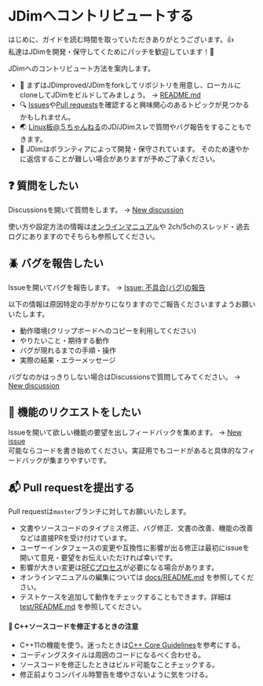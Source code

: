 # JDimへコントリビュートする

はじめに、ガイドを読む時間を取っていただきありがとうございます。:+1:  
私達はJDimを開発・保守してくためにパッチを歓迎しています！:revolving_hearts:

JDimへのコントリビュート方法を案内します。

* :beginner: まずはJDimproved/JDimをforkしてリポジトリを用意し、ローカルにcloneしてJDimをビルドしてみましょう。
  → [README.md][readme-md]
* :mag: [Issues][issues]や[Pull requests][pull-requests]を確認すると興味関心のあるトピックが見つかるかもしれません。
* :earth_asia: [Linux板@５ちゃんねる][linux-5ch]のJD/JDimスレで質問やバグ報告をすることもできます。
* :heart_decoration: JDimはボランティアによって開発・保守されています。
  そのため速やかに返信することが難しい場合がありますが予めご了承ください。


## :question: 質問をしたい
Discussionsを開いて質問をします。 → [New discussion][new-discussion]

使い方や設定方法の情報は[オンラインマニュアル][manual]や
2ch/5chのスレッド・過去ログにありますのでそちらも参照してください。


## :beetle: バグを報告したい
Issueを開いてバグを報告します。 → [Issue: 不具合(バグ)の報告][new-bug-report]

以下の情報は原因特定の手がかりになりますのでご報告くださいますようお願いいたします。

* 動作環境(クリップボードへのコピーを利用してください)
* やりたいこと・期待する動作
* バグが現れるまでの手順・操作
* 実際の結果・エラーメッセージ

バグなのかはっきりしない場合はDiscussionsで質問してみてください。 → [New discussion][new-discussion]


## :muscle: 機能のリクエストをしたい
Issueを開いて欲しい機能の要望を出しフィードバックを集めます。 → [New issue][new-issue]  
可能ならコードを書き始めてください。実証用でもコードがあると具体的なフィードバックが集まりやすいです。


## :mailbox_with_mail: Pull requestを提出する

Pull requestは`master`ブランチに対してお願いいたします。

* 文書やソースコードのタイプミス修正、バグ修正、文書の改善、機能の改善などは直接PRを受け付けています。
* ユーザーインタフェースの変更や互換性に影響が出る修正は最初にissueを開いて意見・要望をお伝えいただければ幸いです。
* 影響が大きい変更は[RFCプロセス][rfcs]が必要になる場合があります。
* オンラインマニュアルの編集については [docs/README.md][docs-readme] を参照してください。
* テストケースを追加して動作をチェックすることもできます。詳細は [test/README.md][test-readme] を参照してください。

#### :pencil: C++ソースコードを修正するときの注意

* C++11の機能を使う。迷ったときは[C++ Core Guidelines][isocpp]を参考にする。
* コーディングスタイルは周囲のコードになるべく合わせる。
* ソースコードを修正したときはビルド可能なことチェックする。
* 修正前よりコンパイル時警告を増やさないように気をつける。


[readme-md]: https://github.com/JDimproved/JDim/tree/master/README.md
[issues]: https://github.com/JDimproved/JDim/issues
[pull-requests]: https://github.com/JDimproved/JDim/pulls
[linux-5ch]: https://mao.5ch.net/linux/
[new-discussion]: https://github.com/JDimproved/JDim/discussions/new
[new-bug-report]: https://github.com/JDimproved/JDim/issues/new?assignees=&labels=bug&template=bug-report.md&title=
[new-issue]: https://github.com/JDimproved/JDim/issues/new
[manual]: https://jdimproved.github.io/JDim/
[rfcs]: https://github.com/JDimproved/rfcs
[docs-readme]: https://github.com/JDimproved/JDim/tree/master/docs/README.md
[test-readme]: https://github.com/JDimproved/JDim/tree/master/test/README.md
[isocpp]: https://isocpp.github.io/CppCoreGuidelines/CppCoreGuidelines
